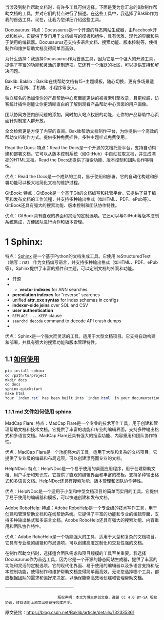 当涉及到制作帮助文档时，有许多工具可供选择。下面是我为您汇总的8款制作帮助文档的工具，并对它们的特点进行了描述。在这些工具中，我选择了Baklib作为我的首选工具。现在，让我为您详细介绍这些工具。

Docusaurus:
特点：Docusaurus是一个开源的静态网站生成器，由Facebook开发和维护。它提供了专门用于文档编写的模板和组件，具有优雅、现代的界面和易于使用的编辑器。Docusaurus还支持多语言文档、搜索功能、版本控制等，使得制作和维护帮助文档变得简单而高效。

为什么选择：我选择Docusaurus作为首选工具，因为它是一个强大的开源工具，提供了丰富的功能和灵活的定制选项。它还有一个活跃的社区，可以提供支持和解决问题。

Baklib:
Baklib：Baklib在线帮助文档有15+主题模板，随心切换，更有多场景适配，PC官网、手机端、小程序等嵌入。

独立域名的添加使你的产品帮助中心页面能更快的被搜索引擎收录，且更权威，访客统计插件则能让你更清晰直白的了解到观看产品帮助中心页面的用户画像。

团队协同方便内部问题的添加，同时加入站点权限的功能，让你的产品帮助中心页面针对制定人群开放。

全文检索更是方便了内容的查阅。Baklib帮助文档制作平台，为你提供一个高效的帮助文档制作方式。提供多种免费插件，多种主题样式免费使用。  



Read the Docs:
特点：Read the Docs是一个开源的文档托管平台，支持自动构建和部署文档。它可以从版本控制系统（如GitHub）中自动拉取文档，并生成漂亮的HTML文档。Read the Docs还提供了搜索功能、版本控制和团队协作等特性。

优点：Read the Docs是一个成熟的工具，易于使用和部署。它的自动化构建和部署功能可以极大地简化文档的维护过程。

GitBook:
特点：GitBook是一个基于Git的文档编写和托管平台。它提供了易于编写和发布文档的工作流程，并支持多种输出格式（如HTML、PDF、ePub等）。GitBook还具有强大的搜索功能、版本控制和团队协作特性。

优点：GitBook具有直观的界面和灵活的定制选项。它还可以与GitHub等版本控制系统集成，方便团队进行协作和版本管理。

# 1 Sphinx:
特点：[Sphinx](http://sphinxsearch.com/blog/2024/03/29/sphinx-3-7-1-released/) 是一个基于Python的文档生成工具。它使用 reStructuredText（缩写：rst） 作为文档编写语言，并支持多种输出格式（如HTML、PDF、ePub等）。Sphinx提供了丰富的插件和主题，可以定制文档的外观和功能。
- 开源
- - **vector indexes** for ANN searches
- **percolation indexes** for “reverse” searches
- unified **attr_xxx syntax** for index schemas in configs
- **indexer-side joins** over SQL and CSV
- **user authentication**
- `REPLACE ... KEEP` clause
- `searchd decode` command to decode API crash dumps
- 
优点：Sphinx是一个强大而灵活的工具，适用于大型文档项目。它支持自动构建和部署，并具有强大的搜索功能和版本管理特性。
## 1.1 [如何使用](https://docs.readthedocs.io/en/stable/intro/getting-started-with-sphinx.html)

```powershell
pip install sphinx
cd /path/to/project
mkdir docs
cd docs
sphinx-quickstart
make html
Your `index.rst` has been built into `index.html` in your documentation output directory (typically `_build/html/index.html`). Open this file in your web browser to see your docs.
```
### 1.1.1 md 文件如何使用 sphinx


MadCap Flare:
特点：MadCap Flare是一个专业的技术写作工具，用于创建和管理帮助文档和技术文档。它提供了丰富的功能和专业的编辑界面，支持多种输出格式和多语言文档。MadCap Flare还具有强大的搜索功能、内容重用和团队协作特性。

优点：MadCap Flare是一个功能强大的工具，适用于大型和复杂的文档项目。它提供了专业级的编辑和布局选项，可以创建漂亮而专业的文档。

HelpNDoc:
特点：HelpNDoc是一个易于使用的桌面应用程序，用于创建帮助文档、用户手册和知识库。它提供了直观的编辑界面和丰富的模板，支持多种输出格式和多语言文档。HelpNDoc还具有搜索功能、版本管理和团队协作特性。

优点：HelpNDoc是一个适用于小型和中型文档项目的简单而实用的工具。它提供了易于使用的编辑器和模板，可以快速创建和发布文档。

Adobe RoboHelp:
特点：Adobe RoboHelp是一个专业级的技术写作工具，用于创建和管理帮助文档和在线帮助系统。它提供了丰富的功能和专业的编辑界面，支持多种输出格式和多语言文档。Adobe RoboHelp还具有强大的搜索功能、内容重用和团队协作特性。

优点：Adobe RoboHelp是一个功能强大的工具，适用于大型和复杂的文档项目。它具有专业级的编辑和布局选项，可以创建高度定制化和交互性强的文档。

在制作帮助文档时，选择适合团队需求和项目规模的工具至关重要。我选择Docusaurus作为首选工具，因为它是一个开源的静态网站生成器，提供了丰富的功能和灵活的定制选项。它的现代化界面、易于使用的编辑器以及多语言支持和版本控制功能，使得制作和维护帮助文档变得简单而高效。无论您选择哪个工具，都应根据团队的需求和偏好来决定，以确保能够高效地创建和管理帮助文档。

 
————————————————

                            版权声明：本文为博主原创文章，遵循 CC 4.0 BY-SA 版权协议，转载请附上原文出处链接和本声明。
                        
原文链接：https://blog.csdn.net/Baklib/article/details/132335361